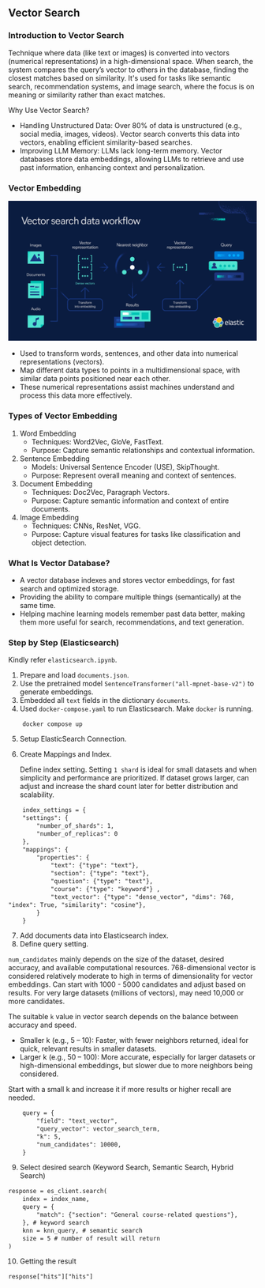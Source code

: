 ## Vector Search

### Introduction to Vector Search
Technique where data (like text or images) is converted into vectors (numerical representations) in a high-dimensional space. When search, the system compares the query’s vector to others in the database, finding the closest matches based on similarity. It's used for tasks like semantic search, recommendation systems, and image search, where the focus is on meaning or similarity rather than exact matches.

Why Use Vector Search?
- Handling Unstructured Data: Over 80% of data is unstructured (e.g., social media, images, videos). Vector search converts this data into vectors, enabling efficient similarity-based searches.
- Improving LLM Memory: LLMs lack long-term memory. Vector databases store data embeddings, allowing LLMs to retrieve and use past information, enhancing context and personalization.

### Vector Embedding 
![](images/vcemb.png)

- Used to transform words, sentences, and other data into numerical representations (vectors).
- Map different data types to points in a multidimensional space, with similar data points positioned near each other.
- These numerical representations assist machines understand and process this data more effectively.

### Types of Vector Embedding
1. Word Embedding
    - Techniques: Word2Vec, GloVe, FastText.
    - Purpose: Capture semantic relationships and contextual information.
2. Sentence Embedding
    - Models: Universal Sentence Encoder (USE), SkipThought.
    - Purpose: Represent overall meaning and context of sentences.
3. Document Embedding
    - Techniques: Doc2Vec, Paragraph Vectors.
    - Purpose: Capture semantic information and context of entire documents.
4. Image Embedding
    - Techniques: CNNs, ResNet, VGG.
    - Purpose: Capture visual features for tasks like classification and object detection.

### What Is Vector Database?
- A vector database indexes and stores vector embeddings, for fast search and optimized storage.
- Providing the ability to compare multiple things (semantically) at the same time.
- Helping machine learning models remember past data better, making them more useful for search,
recommendations, and text generation.

### Step by Step (Elasticsearch)
Kindly refer `elasticsearch.ipynb`.
1. Prepare and load `documents.json`.
2. Use the pretrained model `SentenceTransformer("all-mpnet-base-v2")` to generate embeddings.
3. Embedded all `text` fields in the dictionary `documents`.
4. Used `docker-compose.yaml` to run Elasticsearch. Make `docker` is running.  
```
    docker compose up
```
5. Setup ElasticSearch Connection.
6. Create Mappings and Index.

    Define index setting. Setting `1 shard` is ideal for small datasets and when simplicity and performance are prioritized. If dataset grows larger, can adjust and increase the shard count later for better distribution and scalability.
```
    index_settings = {
    "settings": {
        "number_of_shards": 1,
        "number_of_replicas": 0
    },
    "mappings": {
        "properties": {
            "text": {"type": "text"},
            "section": {"type": "text"},
            "question": {"type": "text"},
            "course": {"type": "keyword"} ,
            "text_vector": {"type": "dense_vector", "dims": 768, "index": True, "similarity": "cosine"},
        }
    }
```
7. Add documents data into Elasticsearch index.
8. Define query setting. 

`num_candidates` mainly depends on the size of the dataset, desired accuracy, and available computational resources. 768-dimensional vector is considered relatively moderate to high in terms of dimensionality for vector embeddings. Can start with 1000 - 5000 candidates and adjust based on results. For very large datasets (millions of vectors), may need 10,000 or more candidates. 

The suitable `k` value in vector search depends on the balance between accuracy and speed.
- Smaller k (e.g., 5 – 10): Faster, with fewer neighbors returned, ideal for quick, relevant results in smaller datasets.
- Larger k (e.g., 50 – 100): More accurate, especially for larger datasets or high-dimensional embeddings, but slower due to more neighbors being considered.

Start with a small k and increase it if more results or higher recall are needed.

```
    query = {
        "field": "text_vector",
        "query_vector": vector_search_term,
        "k": 5,
        "num_candidates": 10000,
    }
```
9. Select desired search (Keyword Search, Semantic Search, Hybrid Search)
```
response = es_client.search(
    index = index_name,
    query = {
        "match": {"section": "General course-related questions"},
    }, # keyword search
    knn = knn_query, # semantic search
    size = 5 # number of result will return
)
```
10. Getting the result
```
response["hits"]["hits"]
```